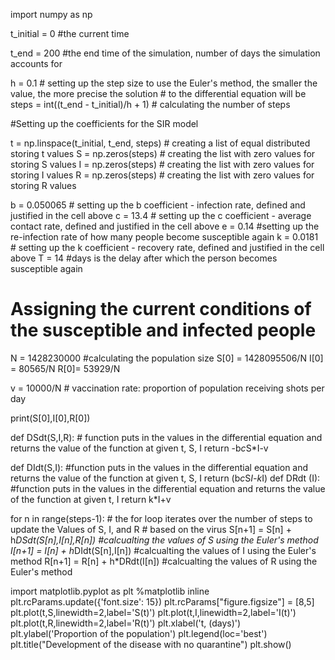 import numpy as np

t_initial = 0 #the current time

t_end = 200 #the end time of the simulation, number of days the simulation accounts for  

h = 0.1 # setting up the step size to use the Euler's method, the smaller the value, the more precise the solution
       # to the differential equation will be
steps = int((t_end - t_initial)/h + 1) # calculating the number of steps

 #Setting up the coefficients for the SIR model 
 
t = np.linspace(t_initial, t_end, steps) # creating a list of equal distributed storing t values
S = np.zeros(steps) # creating the list with zero values for storing S values
I = np.zeros(steps) # creating the list with zero values for storing I values
R = np.zeros(steps) # creating the list with zero values for storing R values

b = 0.050065 # setting up the b coefficient - infection rate, defined and justified in the cell above
c = 13.4 # setting up the c coefficient  - average contact rate, defined and justified in the cell above
e = 0.14 #setting up the re-infection rate of how many people become susceptible again
k = 0.0181   # setting up the k coefficient  - recovery rate, defined and justified in the cell above
T = 14 #days is the delay after which the person becomes susceptible again


# Assigning the current conditions of the susceptible and infected people 
N = 1428230000 #calculating the population size
S[0] = 1428095506/N
I[0] = 80565/N
R[0]= 53929/N


v = 10000/N # vaccination rate: proportion of population receiving shots per day

print(S[0],I[0],R[0])

def DSdt(S,I,R):
    # function puts in the values in the differential equation and returns the value of the function at given t, S, I
    return -b*c*S*I-v

def DIdt(S,I):
    #function puts in the values in the differential equation and returns the value of the function at given t, S, I
    return (b*c*S*I-k*I)
def DRdt (I):
    #function puts in the values in the differential equation and returns the value of the function at given t, I
    return k*I+v


for n in range(steps-1): # the for loop iterates over the number of steps to update the Values of S, I, and R 
                        # based on the virus
    S[n+1] = S[n] + h*DSdt(S[n],I[n],R[n]) #calcualting the values of S using the Euler's method
    I[n+1] = I[n] + h*DIdt(S[n],I[n]) #calcualting the values of I using the Euler's method
    R[n+1] = R[n] + h*DRdt(I[n]) #calcualting the values of R using the Euler's method

import matplotlib.pyplot as plt
%matplotlib inline
plt.rcParams.update({'font.size': 15})
plt.rcParams["figure.figsize"] = [8,5]
plt.plot(t,S,linewidth=2,label='S(t)')
plt.plot(t,I,linewidth=2,label='I(t)')
plt.plot(t,R,linewidth=2,label='R(t)')
plt.xlabel('t, (days)')
plt.ylabel('Proportion of the population')
plt.legend(loc='best')
plt.title("Development of the disease with no quarantine")
plt.show()

